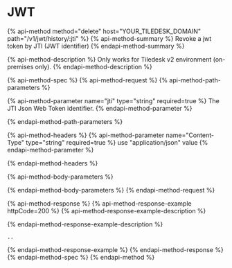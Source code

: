 # JWT

{% api-method method="delete" host="YOUR_TILEDESK_DOMAIN" path="/v1/jwt/history/:jti" %}
{% api-method-summary %}
Revoke a jwt token by JTI (JWT identifier)
{% endapi-method-summary %}

{% api-method-description %}
Only works for Tiledesk v2 environment (on-premises only).
{% endapi-method-description %}

{% api-method-spec %}
{% api-method-request %}
{% api-method-path-parameters %}

{% api-method-parameter name="jti" type="string" required=true %}
The JTI Json Web Token identifier.
{% endapi-method-parameter %}

{% endapi-method-path-parameters %}


{% api-method-headers %}
{% api-method-parameter name="Content-Type" type="string" required=true %}
use "application/json" value
{% endapi-method-parameter %}

{% endapi-method-headers %}

{% api-method-body-parameters %}

{% endapi-method-body-parameters %}
{% endapi-method-request %}

{% api-method-response %}
{% api-method-response-example httpCode=200 %}
{% api-method-response-example-description %}

{% endapi-method-response-example-description %}

```text
..
```
{% endapi-method-response-example %}
{% endapi-method-response %}
{% endapi-method-spec %}
{% endapi-method %}
